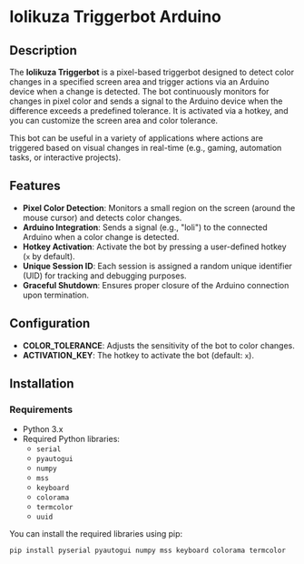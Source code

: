# lolikuza Triggerbot Arduino

## Description

The **lolikuza Triggerbot** is a pixel-based triggerbot designed to detect color changes in a specified screen area and trigger actions via an Arduino device when a change is detected. The bot continuously monitors for changes in pixel color and sends a signal to the Arduino device when the difference exceeds a predefined tolerance. It is activated via a hotkey, and you can customize the screen area and color tolerance.

This bot can be useful in a variety of applications where actions are triggered based on visual changes in real-time (e.g., gaming, automation tasks, or interactive projects).

## Features

- **Pixel Color Detection**: Monitors a small region on the screen (around the mouse cursor) and detects color changes.
- **Arduino Integration**: Sends a signal (e.g., "loli") to the connected Arduino when a color change is detected.
- **Hotkey Activation**: Activate the bot by pressing a user-defined hotkey (`x` by default).
- **Unique Session ID**: Each session is assigned a random unique identifier (UID) for tracking and debugging purposes.
- **Graceful Shutdown**: Ensures proper closure of the Arduino connection upon termination.

## Configuration

- **COLOR_TOLERANCE**: Adjusts the sensitivity of the bot to color changes.
- **ACTIVATION_KEY**: The hotkey to activate the bot (default: `x`).

## Installation

### Requirements

- Python 3.x
- Required Python libraries:
  - `serial`
  - `pyautogui`
  - `numpy`
  - `mss`
  - `keyboard`
  - `colorama`
  - `termcolor`
  - `uuid`

You can install the required libraries using pip:

```bash
pip install pyserial pyautogui numpy mss keyboard colorama termcolor

